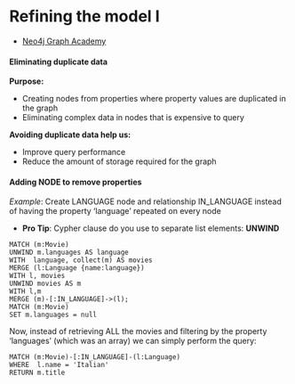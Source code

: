 # Refining the model I

- [Neo4j Graph Academy](https://graphacademy.neo4j.com/courses/modeling-fundamentals/1-getting-started/1-what-is-modeling)

#### Eliminating duplicate data

**Purpose:**
- Creating nodes from properties where property values are duplicated in the graph
- Eliminating complex data in nodes that is expensive to query

**Avoiding duplicate data help us:**
- Improve query performance
- Reduce the amount of storage required for the graph

#### Adding NODE to remove properties

*Example*: Create LANGUAGE node and relationship IN_LANGUAGE instead of having the property ‘language’ repeated on every node
- **Pro Tip**: Cypher clause do you use to separate list elements: **UNWIND**

```
MATCH (m:Movie)
UNWIND m.languages AS language
WITH  language, collect(m) AS movies
MERGE (l:Language {name:language})
WITH l, movies
UNWIND movies AS m
WITH l,m
MERGE (m)-[:IN_LANGUAGE]->(l);
MATCH (m:Movie)
SET m.languages = null
```

Now, instead of retrieving ALL the movies and filtering by the property ‘languages’ (which was an array) we can simply perform the query:

```
MATCH (m:Movie)-[:IN_LANGUAGE]-(l:Language)
WHERE  l.name = 'Italian'
RETURN m.title
```


